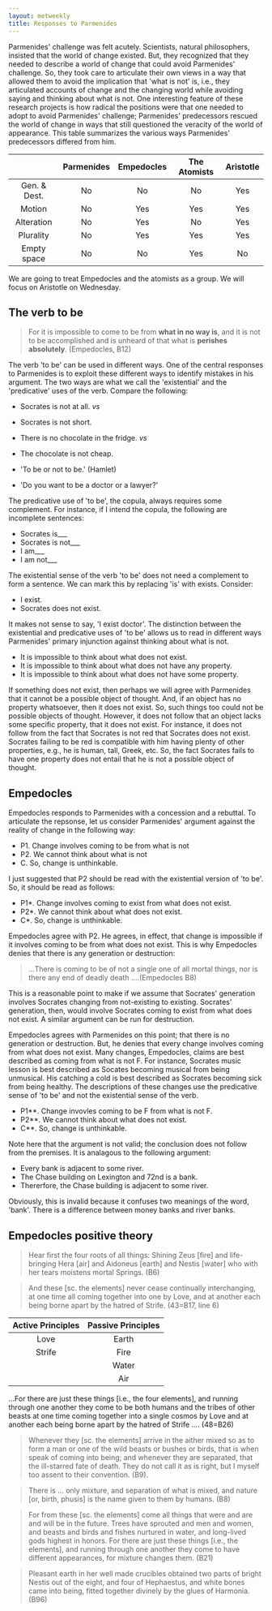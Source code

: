 ```yaml
---
layout: metweekly
title: Responses to Parmenides
---
```


Parmenides' challenge was felt acutely. Scientists, natural philosophers, insisted that the world of change existed.  But, they recognized that they needed to describe a world of change that could avoid Parmenides' challenge. So, they took care to articulate their own views in a way that allowed them to avoid the implication that 'what is not' is, i.e., they articulated accounts of change and the changing world while avoiding saying and thinking about what is not. One interesting feature of these research projects is how radical the positions were that one needed to adopt to avoid Parmenides' challenge; Parmenides' predecessors rescued the world of change in ways that still questioned the veracity of the world of appearance. This table summarizes the various ways Parmenides' predecessors differed from him. 


|	| Parmenides  | Empedocles  | The Atomists  | Aristotle |
| :----------: |:-----------:| :-----:| :--------: |:-------:|
| Gen. & Dest. | No  | No 	|  No	| Yes |
| Motion     | No     |   Yes | Yes |  Yes |
| Alteration | No      |   Yes |	No |	Yes |
| Plurality  | No      |   Yes | Yes |  Yes |
| Empty space | No     |   No	| Yes | No |



We are going to treat Empedocles and the atomists as a group. We will focus on Aristotle on Wednesday. 

## The verb to be 

> For it is impossible to come to be from **what in no way is**, and it is not to be accomplished and is unheard of that what is **perishes absolutely**. (Empedocles, B12)

The verb 'to be' can be used in different ways. One of the central responses to Parmenides is to exploit these different ways to identify mistakes in his argument. The two ways are what we call the 'existential' and the 'predicative' uses of the verb. Compare the following: 


+ Socrates is not at all. *vs*
+ Socrates is not short.

+ There is no chocolate in the fridge. *vs*
+ The chocolate is not cheap.

+ 'To be or not to be.' (Hamlet)
+ 'Do you want to be a doctor or a lawyer?'

The predicative use of 'to be', the copula, always requires some complement. For instance, if I intend the copula, the following are incomplete sentences: 

+ Socrates is___
+ Socrates is not___
+ I am___
+ I am not___

The existential sense of the verb 'to be' does not need a complement to form a sentence. We can mark this by replacing 'is' with exists. Consider: 

+ I exist.
+ Socrates does not exist. 

It makes not sense to say, 'I exist doctor'. The distinction between the existential and predicative uses of 'to be' allows us to read in different ways Parmenides' primary injunction against thinking about what is not. 

+ It is impossible to think about what does not exist. 
+ It is impossible to think about what does not have any property. 
+ It is impossible to think about what does not have some property.

If something does not exist, then perhaps we will agree with Parmenides that it cannot be a possible object of thought. And, if an object has no property whatsoever, then it does not exist. So, such things too could not be possible objects of thought. However, it does not follow that an object lacks some specific property, that it does not exist. For instance, it does not follow from the fact that Socrates is not red that Socrates does not exist. Socrates failing to be red is compatible with him having plenty of other properties, e.g., he is human, tall, Greek, etc. So, the fact Socrates fails to have one property does not entail that he is not a possible object of thought. 

## Empedocles
Empedocles responds to Parmenides with a concession and a rebuttal. To articulate the repsonse, let us consider Parmenides' argument against the reality of change in the following way:

+ P1. Change involves coming to be from what is not
+ P2. We cannot think about what is not
+ C. So, change is unthinkable. 

I just suggested that P2 should be read with the existential version of 'to be'. So, it should be read as follows:

+ P1*. Change involves coming to exist from what does not exist. 
+ P2*. We cannot think about what does not exist. 
+ C*. So, change is unthinkable. 

Empedocles agree with P2. He agrees, in effect, that change is impossible if it involves coming to be from what does not exist. This is why Empedocles denies that there is any generation or destruction: 

> ...There is coming to be of not a single one of all mortal things, nor is there any end of deadly death ....(Empedocles B8)

This is a reasonable point to make if we assume that Socrates' generation involves Socrates changing from not-existing to existing. Socrates' generation, then, would involve Socrates coming to exist from what does not exist. A similar argument can be run for destruction. 

Empedocles agrees with Parmenides on this point; that there is no generation or destruction. But, he denies that every change involves coming from what does not exist. Many changes, Empedocles, claims are best described as coming from what is not F. For instance, Socrates music lesson is best described as Socates becoming musical from being unmusical. His catching a cold is best described as Socrates becoming sick from being healthy. The descriptions of these changes use the predicative sense of 'to be' and not the existential sense of the verb. 

+ P1**. Change invovles coming to be F from what is not F.
+ P2**. We cannot think about what does not exist. 
+ C**. So, change is unthinkable. 

Note here that the argument is not valid; the conclusion does not follow from the premises. It is analagous to the following argument: 

+ Every bank is adjacent to some river.
+ The Chase building on Lexington and 72nd is a bank. 
+ Thererfore, the Chase building is adjacent to some river. 

Obviously, this is invalid because it confuses two meanings of the word, 'bank'. There is a difference between money banks and river banks. 

## Empedocles positive theory


> Hear first the four roots of all things: Shining Zeus [fire] and life-bringing Hera [air] and Aidoneus [earth] and Nestis [water] who with her tears moistens mortal Springs. (B6)

> And these [sc. the elements] never cease continually interchanging, at one time all coming together into one by Love, and at another each being borne apart by the hatred of Strife. (43=B17, line 6)




| Active Principles  | Passive Principles  | 
| :--------: |:-------:|
| Love | Earth    |   
| Strife  | Fire     | 
| | Water  |   
| | Air |   


...For there are just these things [i.e., the four elements], and running through one another they come to be both humans and the tribes of other beasts at one time coming together into a single cosmos by Love and at another each being borne apart by the hatred of Strife .... (48=B26)

> Whenever they [sc. the elements] arrive in the aither mixed so as to form a man or one of the wild beasts or bushes or birds, that is when <people> speak of coming into being; and whenever they are separated, that <is what they call> the ill-starred fate of death. They do not call it as is right, but I myself too assent to their convention. (B9).

> There is ... only mixture, and separation of what is mixed, and nature [or, birth, phusis] is the name given to them by humans. (B8)

> For from these [sc. the elements] come all things that were and are and will be in the future. Trees have sprouted and men and women, and beasts and birds and fishes nurtured in water, and long-lived gods highest in honors. For there are just these things [i.e., the elements], and running through one another they come to have different appearances, for mixture changes them. (B21)

> Pleasant earth in her well made crucibles obtained two parts of bright Nestis out of the eight, and four of Hephaestus, and white bones came into being, fitted together divinely by the glues of Harmonia. (B96)

